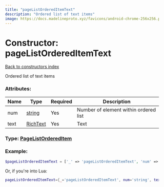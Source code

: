 ```yaml
---
title: "pageListOrderedItemText"
description: "Ordered list of text items"
image: https://docs.madelineproto.xyz/favicons/android-chrome-256x256.png
---
```

# Constructor: pageListOrderedItemText  
[Back to constructors index](index.md)



Ordered list of text items

### Attributes:

| Name     |    Type       | Required | Description |
|----------|---------------|----------|-------------|
|num|[string](../types/string.md) | Yes|Number of element within ordered list|
|text|[RichText](../types/RichText.md) | Yes|Text|



### Type: [PageListOrderedItem](../types/PageListOrderedItem.md)


### Example:

```php
$pageListOrderedItemText = ['_' => 'pageListOrderedItemText', 'num' => 'string', 'text' => RichText];
```  


Or, if you're into Lua:

```lua
pageListOrderedItemText={_='pageListOrderedItemText', num='string', text=RichText}

```


